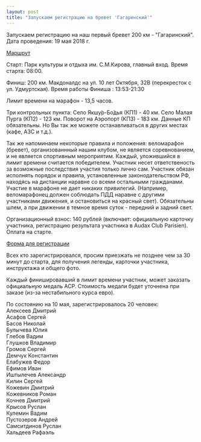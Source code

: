 ```yaml
---
layout: post
title: "Запускаем регистрацию на бревет 'Гагаринский'"
---
```

Запускаем регистрацию на наш первый бревет 200 км - "Гагаринский".
Дата проведения: 19 мая 2018 г. 
<p><a href="https://clck.ru/DJ7QB">Маршрут</a></p>
Старт: Парк культуры и отдыха им. С.М.Кирова, главный вход. 
Время старта: 08:00. 

Финиш: 200 км. Макдоналдс на ул. 10 лет Октября, 32В (перекресток с ул. Удмуртская).
Время работы Финиша : 13:53-21:30 

Лимит времени на марафон - 13,5 часов.

Три контрольных пункта:
Село Якшу́р-Бо́дья (КП1) - 40 км.
Село Малая Пурга (КП2) - 123 км.
Поворот на Аэропорт (КП3) - 183 км.
Данные КП обязательны. Но Вы так же можете останавливаться в других местах (кафе, АЗС и т.д.). 

Так же напоминаем некоторые правила и положения: веломарафон (бревет), организованнный нашим клубом, не является соревнованием, и не является спортивным мероприятим. Каждый, уложившийся в лимит времени считается победителем. 
Участник несет ответственость за возможные последствия участия только лично сам. Участник обязан исполнять порядок и правила, установленные законодательством РФ, находясь на дистанции наравне со всеми остальными гражданами. Участие в марафоне не дает никаких привилегий. (Например, веломарафонец должен соблюдать ПДД наравне с другими участниками движения, и остановиться на красный свет).
Обязательны шлем, а при движении в темное время суток - передний и задний свет.

Организационный взнос: 140 рублей (включает: официальную карточку участника, регистрацию результата участника в Audax Club Parisien). Оплата на старте.

<p><a href="https://clck.ru/DHy5Q">Форма для регистрации</a></p>
Всех кто зарегистрировался, просим приезжать не позднее чем за 30 минут до старта, для получения легенды, карточки участника, инструктажа и общего фото.

Каждый финишировавший в лимит времени участник, может заказать официальную медаль ACP. Стоимость медали будет уточнена при заказе (из-за нестабильного курса евро).

По состоянию на 10 мая, зарегистрировалось 20 человек:  
Алексеев Дмитрий  
Асафов Сергей  
Басов Николай  
Булычева Юлия  
Глебов Вадим  
Глушков Владимир  
Громов Сергей  
Демчук Константин  
Елабужев Федор  
Ефимов Иван  
Иштылечев Александр  
Килин Сергей  
Кожевин Дмитрий  
Кожевников Роман  
Кочнев Дмитрий  
Крысов Руслан  
Кулемин Вадим  
Пустозеров Андрей  
Самситдинов Руслан  
Хальдеев Рафаэль  
